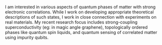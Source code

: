 I am interested in various aspects of quantum phases of matter with strong electronic correlations. While I work on developing appropriate theoretical descriptions of such states, I work in close connection with experiments on real materials. My recent research focus includes strong-coupling superconductivity (eg: in magic angle graphene), topologically ordered phases like quantum spin liquids, and quantum sensing of correlated matter using impurity qubits. 